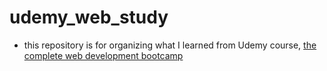 # udemy_web_study
- this repository is for organizing what I learned from Udemy course, [the complete web development bootcamp](https://www.udemy.com/course/the-complete-web-development-bootcamp/)
  
